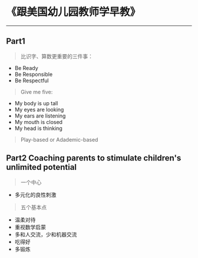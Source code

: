 # 《跟美国幼儿园教师学早教》
---

## Part1

> 比识字、算数更重要的三件事：
* Be Ready
* Be Responsible
* Be Respectful


> Give me five:
* My body is up tall
* My eyes are looking
* My ears are listening
* My mouth is closed
* My head is thinking

> Play-based or Adademic-based

## Part2 Coaching parents to stimulate children's unlimited potential

> 一个中心
* 多元化的良性刺激

> 五个基本点
* 温柔对待
* 重视数学启蒙
* 多和人交流，少和机器交流
* 吃得好
* 多锻炼

